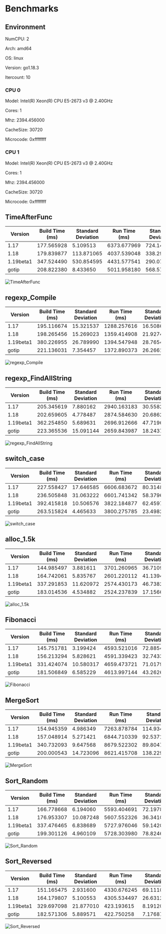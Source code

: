 # Benchmarks

## Environment

NumCPU: 2

Arch: amd64

OS: linux

Version: go1.18.3

Itercount: 10

### CPU 0

Model: Intel(R) Xeon(R) CPU E5-2673 v3 @ 2.40GHz

Cores: 1

Mhz: 2394.456000

CacheSize: 30720

Microcode: 0xffffffff

### CPU 1

Model: Intel(R) Xeon(R) CPU E5-2673 v3 @ 2.40GHz

Cores: 1

Mhz: 2394.456000

CacheSize: 30720

Microcode: 0xffffffff

## TimeAfterFunc

| Version | Build Time (ms) | Standard Deviation | Run Time (ms) | Standard Deviation |
| ------ | ------ | ------ | ------ | ------ |
| 1.17 | 177.565928 | 5.109513 | 6373.677969 | 724.146649 |
| 1.18 | 179.839877 | 113.871065 | 4037.539048 | 338.298110 |
| 1.19beta1 | 347.524490 | 530.854595 | 4431.577541 | 290.074222 |
| gotip | 208.822380 | 8.433650 | 5011.958180 | 568.573615 |

![TimeAfterFunc](./TimeAfterFunc__b4a2fe2bf5.png)

## regexp_Compile

| Version | Build Time (ms) | Standard Deviation | Run Time (ms) | Standard Deviation |
| ------ | ------ | ------ | ------ | ------ |
| 1.17 | 195.116674 | 15.321537 | 1288.257616 | 16.508609 |
| 1.18 | 198.265456 | 15.269023 | 1359.414908 | 21.927456 |
| 1.19beta1 | 380.226955 | 26.789990 | 1394.547948 | 28.765417 |
| gotip | 221.136031 | 7.354457 | 1372.890373 | 26.266185 |

![regexp_Compile](./regexp_Compile__b52c0e0ed5.png)

## regexp_FindAllString

| Version | Build Time (ms) | Standard Deviation | Run Time (ms) | Standard Deviation |
| ------ | ------ | ------ | ------ | ------ |
| 1.17 | 205.345619 | 7.880162 | 2940.163183 | 30.558241 |
| 1.18 | 202.659605 | 4.778487 | 2874.584630 | 20.686277 |
| 1.19beta1 | 362.254850 | 5.689631 | 2696.912666 | 47.719686 |
| gotip | 223.365536 | 15.091144 | 2659.843987 | 18.243743 |

![regexp_FindAllString](./regexp_FindAllString__efbe67306d.png)

## switch_case

| Version | Build Time (ms) | Standard Deviation | Run Time (ms) | Standard Deviation |
| ------ | ------ | ------ | ------ | ------ |
| 1.17 | 227.558427 | 17.646585 | 6606.683672 | 80.314834 |
| 1.18 | 236.505848 | 31.063222 | 6601.741342 | 58.379684 |
| 1.19beta1 | 392.415818 | 10.506576 | 3822.184877 | 62.459770 |
| gotip | 263.515824 | 4.465633 | 3800.275785 | 23.498212 |

![switch_case](./switch_case__725e73000e.png)

## alloc_1.5k

| Version | Build Time (ms) | Standard Deviation | Run Time (ms) | Standard Deviation |
| ------ | ------ | ------ | ------ | ------ |
| 1.17 | 144.985497 | 3.881611 | 3701.260965 | 36.710944 |
| 1.18 | 164.742061 | 5.835767 | 2601.220112 | 41.139408 |
| 1.19beta1 | 337.291853 | 11.620972 | 2574.430173 | 46.738297 |
| gotip | 183.014536 | 4.534882 | 2524.237839 | 17.156697 |

![alloc_1.5k](./alloc_1.5k__78691b2f49.png)

## Fibonacci

| Version | Build Time (ms) | Standard Deviation | Run Time (ms) | Standard Deviation |
| ------ | ------ | ------ | ------ | ------ |
| 1.17 | 145.751781 | 3.199424 | 4593.521016 | 72.885487 |
| 1.18 | 156.213294 | 5.828621 | 4591.339423 | 32.743321 |
| 1.19beta1 | 331.424074 | 10.580317 | 4659.473721 | 71.017954 |
| gotip | 181.506849 | 6.585229 | 4613.997144 | 43.262631 |

![Fibonacci](./Fibonacci__016be0f0bc.png)

## MergeSort

| Version | Build Time (ms) | Standard Deviation | Run Time (ms) | Standard Deviation |
| ------ | ------ | ------ | ------ | ------ |
| 1.17 | 154.945359 | 4.986349 | 7263.878784 | 114.934669 |
| 1.18 | 157.048914 | 5.271421 | 6844.710339 | 92.537177 |
| 1.19beta1 | 340.732093 | 9.647568 | 8679.522302 | 89.804753 |
| gotip | 200.000543 | 14.723096 | 8621.415708 | 138.229645 |

![MergeSort](./MergeSort__619024e898.png)

## Sort_Random

| Version | Build Time (ms) | Standard Deviation | Run Time (ms) | Standard Deviation |
| ------ | ------ | ------ | ------ | ------ |
| 1.17 | 166.778668 | 6.194060 | 5593.404691 | 72.197866 |
| 1.18 | 176.953307 | 10.087248 | 5607.552326 | 36.341084 |
| 1.19beta1 | 337.476465 | 6.838689 | 5727.976046 | 59.142035 |
| gotip | 199.301126 | 4.960109 | 5728.303980 | 78.824647 |

![Sort_Random](./Sort_Random__7a0a58c9e3.png)

## Sort_Reversed

| Version | Build Time (ms) | Standard Deviation | Run Time (ms) | Standard Deviation |
| ------ | ------ | ------ | ------ | ------ |
| 1.17 | 151.165475 | 2.931600 | 4330.676245 | 69.111058 |
| 1.18 | 164.179807 | 5.100553 | 4305.534497 | 26.631203 |
| 1.19beta1 | 329.697098 | 21.877010 | 423.193615 | 8.191201 |
| gotip | 182.571306 | 5.889571 | 422.750258 | 7.176877 |

![Sort_Reversed](./Sort_Reversed__4f239a2e28.png)

